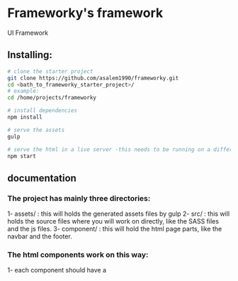 # Frameworky's framework
UI Framework 

## Installing:

``` bash
# clone the starter project
git clone https://github.com/asalem1990/frameworky.git
cd <bath_to_frameworky_starter_project>/
# example:
cd /home/projects/frameworky

# install dependencies
npm install

# serve the assets
gulp

# serve the html in a live server -this needs to be running on a different terminal tab-
npm start

```

## documentation

### The project has mainly three directories:
1- assets/ : this will holds the generated assets files by gulp
2- src/ : this will holds the source files where you will work on directly, like the SASS files and the js files.
3- component/ : this will hold the html page parts, like the navbar and the footer.

### The html components work on this way:
1- each component should have a <template/> wrapper, inside it you will implement the needed html
2- the page where you include the component in should have:
  a- in the <head/> you will add a <link rel="import" ref="$reference" href="./components/$component_name.html">
  b- in the body <$reference-template />

#### example
in the "/components/navbar.html":
``` bash
  <template>
    <navbar>
      <li>
        <a href="#">Link</a>
      </li>
    </navbar>
  </template>
```

in the "/html.html":
``` bash
<!doctype html>
<html lang="en">
  <head>
    <!-- COMPONENT IMPORTING -->
    <link rel="import" ref="navbar" href="./components/navbar.html">
  </head>
  <body>
    <navbar-template></navbar-template>
  </body>
</html>
```


For detailed explanation on how things work, consult us by contacting on this email hey@ninjitsu.co.

